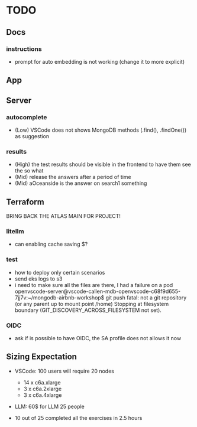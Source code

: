 # TODO

## Docs

### instructions
- prompt for auto embedding is not working (change it to more explicit)

## App

## Server

### autocomplete
- (Low) VSCode does not shows MongoDB methods (.find(), .findOne()) as suggestion

### results
- (High) the test results should be visible in the frontend to have them see the so what
- (Mid) release the answers after a period of time
- (Mid) aOceanside is the answer on search1 something

## Terraform

BRING BACK THE ATLAS MAIN FOR PROJECT!

### litellm
- can enabling cache saving $?


### test
- how to deploy only certain scenarios
- send eks logs to s3
- i need to make sure all the files are there, I had a failure on a pod
openvscode-server@vscode-callen-mdb-openvscode-c68f9d655-7jj7v:~/mongodb-airbnb-workshop$ git push
fatal: not a git repository (or any parent up to mount point /home)
Stopping at filesystem boundary (GIT_DISCOVERY_ACROSS_FILESYSTEM not set).

### OIDC
- ask if is possible to have OIDC, the SA profile does not allows it now


## Sizing Expectation
- VSCode: 100 users will require 20 nodes
    - 14 x c6a.xlarge
    - 3 x c6a.2xlarge
    - 3 x c6a.4xlarge
- LLM: 60$ for LLM 25 people

- 10 out of 25 completed all the exercises in 2.5 hours
